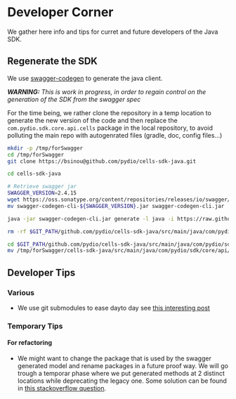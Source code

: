 # Developer Corner

We gather here info and tips for curret and future developers of the Java SDK.

## Regenerate the SDK

We use [swagger-codegen]() to generate the java client.

_**WARNING:** This is work in progress, in order to regain control on the generation of the SDK from the swagger spec_

For the time being, we rather clone the repository in a temp location to generate the new version of the code and then replace the `com.pydio.sdk.core.api.cells` package in the local repository, to avoid polluting the main repo with autogenrated files (gradle, doc, config files...)

```sh
mkdir -p /tmp/forSwagger
cd /tmp/forSwagger
git clone https://bsinou@github.com/pydio/cells-sdk-java.git

cd cells-sdk-java

# Retrieve swagger jar
SWAGGER_VERSION=2.4.15
wget https://oss.sonatype.org/content/repositories/releases/io/swagger/swagger-codegen-cli/${SWAGGER_VERSION}/swagger-codegen-cli-${SWAGGER_VERSION}.jar
mv swagger-codegen-cli-${SWAGGER_VERSION}.jar swagger-codegen-cli.jar

java -jar swagger-codegen-cli.jar generate -l java -i https://raw.githubusercontent.com/pydio/cells/stable/common/proto/rest/rest.swagger.json  --api-package com.pydio.sdk.core.api.cells.api   --invoker-package com.pydio.sdk.core.api.cells --model-package com.pydio.sdk.core.api.cells.model

rm -rf $GIT_PATH/github.com/pydio/cells-sdk-java/src/main/java/com/pydio/sdk/core/api/cells

cd $GIT_PATH/github.com/pydio/cells-sdk-java/src/main/java/com/pydio/sdk/core/api/
mv /tmp/forSwagger/cells-sdk-java/src/main/java/com/pydio/sdk/core/api/cells .

```

## Developer Tips

### Various

- We use git submodules to ease dayto day see [this interesting post](https://blog.bitsrc.io/how-to-utilize-submodules-within-git-repos-5dfdd1c62d09)

### Temporary Tips

#### For refactoring

- We might want to change the package that is used by the swagger generated model and rename packages in a future proof way. We will go trough a temporar phase where we put generated methods at 2 distinct locations while deprecating the legacy one. Some solution can be found in [this stackoverflow question](https://stackoverflow.com/questions/5074454/what-is-the-clearest-way-to-deprecate-a-package-in-java).
